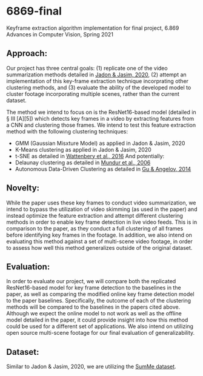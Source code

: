 # 6869-final
Keyframe extraction algorithm implementation for final project, 6.869 Advances in Computer Vision, Spring 2021

## Approach:
Our project has three central goals: (1) replicate one of the video summarization methods detailed in [Jadon & Jasim, 2020](https://arxiv.org/pdf/1910.04792.pdf), (2) attempt an implementation of this key-frame extraction technique incorprating other clustering methods, and (3) evaluate the ability of the developed model to cluster footage incorporating multiple scenes, rather than the current dataset.

The method we intend to focus on is the ResNet16-based model (detailed in § III [A][5]) which detects key frames in a video by extracting features from a CNN and clustering those frames. We intend to test this feature extraction method with the following clustering techniques:
- GMM (Gaussian Misxture Model) as applied in Jadon & Jasim, 2020
- K-Means clustering as applied in Jadon & Jasim, 2020
- t-SNE as detailed in [Wattenbery et al., 2016](https://distill.pub/2016/misread-tsne/)
And potentially:
- Delaunay clustering as detailed in [Mundur et al., 2006](https://link.springer.com/article/10.1007%2Fs00799-005-0129-9)
- Autonomous Data-Driven Clustering as detailed in [Gu & Angelov, 2014](https://eprints.lancs.ac.uk/id/eprint/79842/1/Autonomous_data_driven_real_time_clustering_v3.pdf)

## Novelty:
While the paper uses these key frames to conduct video summarization, we intend to bypass the utilization of video skimming (as used in the paper) and instead optimize the feature extraction and attempt different clustering methods in order to enable key frame detection in live video feeds. This is in comparison to the paper, as they conduct a full clustering of all frames before identifying key frames in the footage. In addition, we also intend on evaluating this method against a set of multi-scene video footage, in order to assess how well this method generalizes outside of the original dataset.

## Evaluation:
In order to evaluate our project, we will compare both the replicated ResNet16-based model for key frame detection to the baselines in the paper, as well as comparing the modified online key frame detection model to the paper baselines. Specifically, the outcome of each of the clustering methods will be compared to the baselines in the papers cited above. Although we expect the online model to not work as well as the offline model detailed in the paper, it could provide insight into how this method could be used for a different set of applications. We also intend on utilizing open source multi-scene footage for our final evaluation of generalizability.

## Dataset:
Similar to Jadon & Jasim, 2020, we are utilizing the [SumMe dataset](https://gyglim.github.io/me/vsum/index.html).